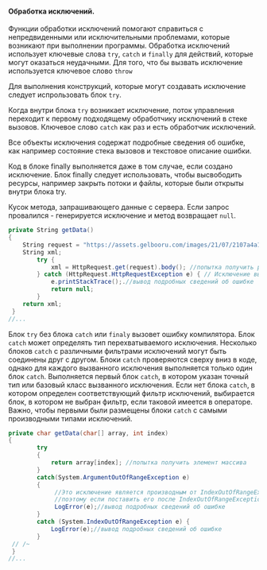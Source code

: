 #### Обработка исключений.

Функции обработки исключений помогают справиться с непредвиденными или исключительными проблемами, которые возникают при выполнении программы. 
Обработка исключений использует ключевые слова ```try```, ```catch``` и ```finally``` для действий, которые могут оказаться неудачными.
Для того, что бы вызвать исключение используется ключевое слово ```throw```

Для выполнения конструкций, которые могут создавать исключение следует испрользовать блок ```try```.

Когда внутри блока ```try``` возникает исключение, поток управления переходит к первому подходящему обработчику исключений в стеке вызовов.
Ключевое слово ```catch``` как раз и есть обработчик исключений.

Все объекты исключения содержат подробные сведения об ошибке, как например состояние стека вызовов и текстовое описание ошибки.

Код в блоке finally выполняется даже в том случае, если создано исключение. 
Блок finally следует использовать, чтобы высвободить ресурсы, например закрыть потоки и файлы, которые были открыты внутри блока try.

Кусок метода, запрашивающего данные с сервера. Если запрос провалился - генерируется исключение и метод возвращает ```null```.
```csharp
private String getData()
{
    String request = "https://assets.gelbooru.com/images/21/07/2107a4a1b2e1585facb7aeca892a1a65.jpg";
    String xml;
        try {
            xml = HttpRequest.get(request).body(); //попытка получить post-request
        } catch (HttpRequest.HttpRequestException e) { // Исключение вызывается в том случае, если что-то пошло не так(обрыв связи).
            e.printStackTrace();.//вывод подробных сведений об ошибке
            return null; 
        }
    return xml;
 }
//...
```
Блок ```try``` без блока ```catch``` или ```finaly``` вызовет ошибку компилятора.
Блок ```сatch``` может определять тип перехватываемого исключения.
Несколько блоков ```catch``` с различными фильтрами исключений могут быть соединены друг с другом. 
Блоки ```catch``` проверяются сверху вниз в коде, однако для каждого вызванного исключения выполняется только один блок ```catch```. 
Выполняется первый блок ```catch```, в котором указан точный тип или базовый класс вызванного исключения. 
Если нет блока ```catch```, в котором определен соответствующий фильтр исключений, выбирается блок, в котором не выбран фильтр, если таковой имеется в операторе. 
Важно, чтобы первыми были размещены блоки ```catch``` с самыми производными типами исключений.
```csharp
private char getData(char[] array, int index)
{
        try 
        {
            return array[index]; //попытка получить элемент массива
        } 
        catch(System.ArgumentOutOfRangeException e)
        {
             //Это исключение является производным от IndexOutOfRangeException, 
             //поэтому если поставить его после IndexOutOfRangeException, это будет бессмысленно.
             LogError(e);//вывод подробных сведений об ошибке
        } 
        catch (System.IndexOutOfRangeException e) { 
            LogError(e);//вывод подробных сведений об ошибке
        }
 // /~
 }
//...
```


